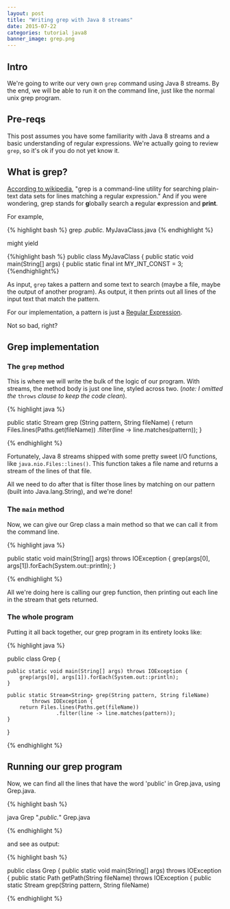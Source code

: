 ```yaml
---
layout: post
title: "Writing grep with Java 8 streams"
date: 2015-07-22
categories: tutorial java8
banner_image: grep.png
---
```


## Intro
We're going to write our very own `grep` command using Java 8 streams. By the end, we will be able to run it on the command line, just like the normal unix grep program.

## Pre-reqs
This post assumes you have some familiarity with Java 8 streams and a basic understanding of regular expressions. We're actually going to review `grep`, so it's ok if you do not yet know it.

## What is grep?
[According to wikipedia][grep-wiki], "grep is a command-line utility for searching plain-text data sets for lines matching a regular expression." And if you were wondering, grep stands for **g**lobally search a **r**egular **e**xpression and **print**.

For example,

{% highlight bash %}
grep .*public.* MyJavaClass.java 
{% endhighlight %}

might yield

{%highlight bash %}
public class MyJavaClass {
public static void main(String[] args) {
public static final int MY_INT_CONST = 3;
{%endhighlight%}

As input, `grep` takes a pattern and some text to search (maybe a file, maybe the output of another program). As output, it then prints out all lines of the input text that match the pattern.

For our implementation, a pattern is just a [Regular Expression][regex-wiki].

Not so bad, right?

## Grep implementation

### The `grep` method
This is where we will write the bulk of the logic of our program. With streams, the method body is just one line, styled across two. (_note: I omitted the_ `throws` _clause to keep the code clean_).

{% highlight java %}

public static Stream<String> grep (String pattern, String fileName) {
    return Files.lines(Paths.get(fileName))
                .filter(line -> line.matches(pattern));
}

{% endhighlight %}

Fortunately, Java 8 streams shipped with some pretty sweet I/O functions, like `java.nio.Files::lines()`. This function takes a file name and returns a stream of the lines of that file.

All we need to do after that is filter those lines by matching on our pattern (built into Java.lang.String), and we're done!

### The `main` method
Now, we can give our Grep class a main method so that we can call it from the command line.

{% highlight java %}

public static void main(String[] args) throws IOException {
    grep(args[0], args[1]).forEach(System.out::println);
}

{% endhighlight %}

All we're doing here is calling our grep function, then printing out each line in the stream that gets returned.

### The whole program
Putting it all back together, our grep program in its entirety looks like:

{% highlight java %}

public class Grep {

    public static void main(String[] args) throws IOException {
        grep(args[0], args[1]).forEach(System.out::println);
    }

    public static Stream<String> grep(String pattern, String fileName)
            throws IOException {
        return Files.lines(Paths.get(fileName))
                    .filter(line -> line.matches(pattern));
    }

}

{% endhighlight %}

## Running our grep program

Now, we can find all the lines that have the word 'public' in Grep.java, using Grep.java.

{% highlight bash %}

java Grep ".*public.*" Grep.java

{% endhighlight %}

and see as output:

{% highlight bash %}

public class Grep {
    public static void main(String[] args) throws IOException {
    public static Path getPath(String fileName) throws IOException {
    public static Stream<String> grep(String pattern, String fileName)

{% endhighlight %}

[grep-wiki]: https://en.wikipedia.org/wiki/Grep
[find-wiki]: https://en.wikipedia.org/wiki/Find
[regex-wiki]: https://en.wikipedia.org/wiki/Regular_expression
